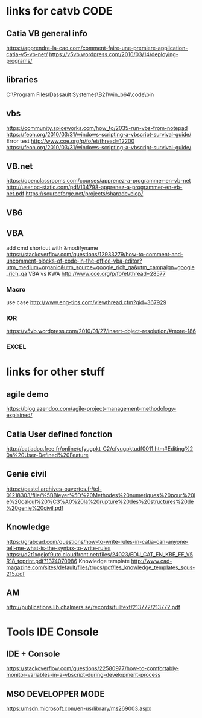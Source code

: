 # links for catvb CODE
## Catia VB general info
  https://apprendre-la-cao.com/comment-faire-une-premiere-application-catia-v5-vb-net/
  https://v5vb.wordpress.com/2010/03/14/deploying-programs/
## libraries
  C:\Program Files\Dassault Systemes\B21\win_b64\code\bin
## vbs
  https://community.spiceworks.com/how_to/2035-run-vbs-from-notepad
  https://feoh.org/2010/03/31/windows-scripting-a-vbscript-survival-guide/
  Error test http://www.coe.org/p/fo/et/thread=12200
  https://feoh.org/2010/03/31/windows-scripting-a-vbscript-survival-guide/
## VB.net
  https://openclassrooms.com/courses/apprenez-a-programmer-en-vb-net
  http://user.oc-static.com/pdf/134798-apprenez-a-programmer-en-vb-net.pdf
  https://sourceforge.net/projects/sharpdevelop/
## VB6
## VBA
  add cmd shortcut with &modifyname https://stackoverflow.com/questions/12933279/how-to-comment-and-uncomment-blocks-of-code-in-the-office-vba-editor?utm_medium=organic&utm_source=google_rich_qa&utm_campaign=google_rich_qa
  VBA vs KWA  http://www.coe.org/p/fo/et/thread=28577


### Macro
  use case http://www.eng-tips.com/viewthread.cfm?qid=367929
### IOR
  https://v5vb.wordpress.com/2010/01/27/insert-object-resolution/#more-186
### EXCEL

# links for other stuff
## agile demo 
  https://blog.azendoo.com/agile-project-management-methodology-explained/
## Catia User defined fonction
  http://catiadoc.free.fr/online/cfyugpkt_C2/cfyugpktudf0011.htm#Editing%20a%20User-Defined%20Feature

## Genie civil
  https://pastel.archives-ouvertes.fr/tel-01218303/file/%5BBleyer%5D%20Methodes%20numeriques%20pour%20le%20calcul%20%C3%A0%20la%20rupture%20des%20structures%20de%20genie%20civil.pdf

## Knowledge
  https://grabcad.com/questions/how-to-write-rules-in-catia-can-anyone-tell-me-what-is-the-syntax-to-write-rules
  https://d2t1xqejof9utc.cloudfront.net/files/24023/EDU_CAT_EN_KBE_FF_V5R18_toprint.pdf?1374070986
  Knowledge template http://www.cad-magazine.com/sites/default/files/trucs/pdf/les_knowledge_templates_sous-215.pdf

## AM
  http://publications.lib.chalmers.se/records/fulltext/213772/213772.pdf
# Tools IDE Console
## IDE + Console
  https://stackoverflow.com/questions/22580977/how-to-comfortably-monitor-variables-in-a-vbscript-during-development-process
## MSO DEVELOPPER MODE
  https://msdn.microsoft.com/en-us/library/ms269003.aspx

